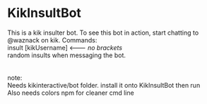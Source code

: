 # KikInsultBot

This is a kik insulter bot. To see this bot in action, start chatting to @waznack on kik.
Commands: <br>
insult [kikUsername] <--- *no brackets* <br>
random insults when messaging the bot. <br>
<br>
<br>
note: <br>
Needs kikinteractive/bot folder. install it onto KikInsultBot then run <br>
Also needs colors npm for cleaner cmd line <br>

